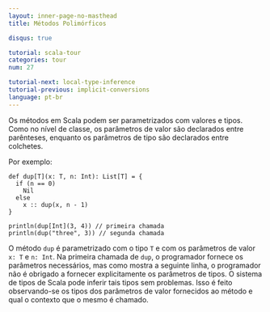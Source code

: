 ```yaml
---
layout: inner-page-no-masthead
title: Métodos Polimórficos

disqus: true

tutorial: scala-tour
categories: tour
num: 27

tutorial-next: local-type-inference
tutorial-previous: implicit-conversions
language: pt-br
---
```


Os métodos em Scala podem ser parametrizados com valores e tipos. Como no nível de classe, os parâmetros de valor são declarados entre parênteses, enquanto os parâmetros de tipo são declarados entre colchetes.

Por exemplo:

```tut
def dup[T](x: T, n: Int): List[T] = {
  if (n == 0)
    Nil
  else
    x :: dup(x, n - 1)
}

println(dup[Int](3, 4)) // primeira chamada
println(dup("three", 3)) // segunda chamada
```

O método `dup` é parametrizado com o tipo `T` e com os parâmetros de valor `x: T` e `n: Int`. Na primeira chamada de `dup`, o programador fornece os parâmetros necessários, mas como mostra a seguinte linha, o programador não é obrigado a fornecer explicitamente os parâmetros de tipos. O sistema de tipos de Scala pode inferir tais tipos sem problemas. Isso é feito observando-se os tipos dos parâmetros de valor fornecidos ao método e qual o contexto que o mesmo é chamado.
